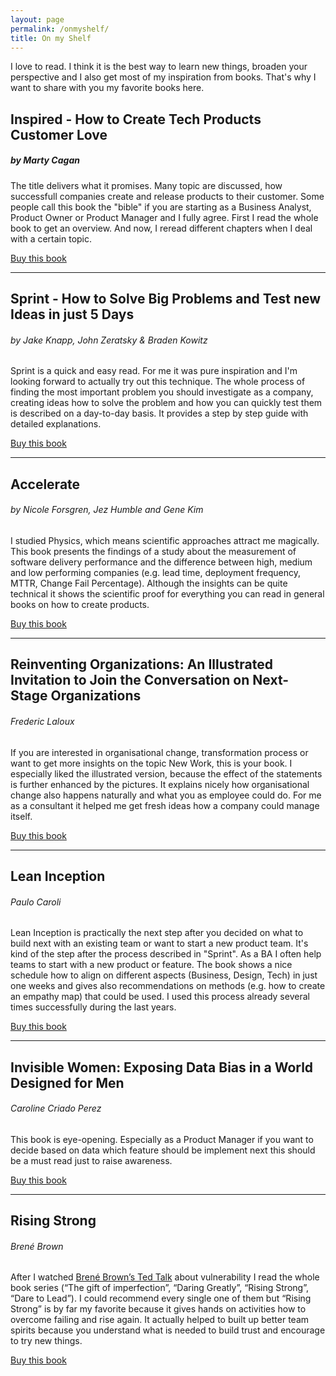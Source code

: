 ```yaml
---
layout: page
permalink: /onmyshelf/
title: On my Shelf
---
```


I love to read. I think it is the best way to learn new things, broaden your perspective and I also get most of my inspiration from books. That's why I want to share with you my favorite books here. 



## Inspired - How to Create Tech Products Customer Love
##### by Marty Cagan

The title delivers what it promises. Many topic are discussed, how successfull companies create and release products to their customer.
Some people call this book the "bible" if you are starting as a Business Analyst, Product Owner or Product Manager and I fully agree. First I read the whole book to get an overview. And now, I reread different chapters when I deal with a certain topic.

[Buy this book](https://amzn.to/2BKeVqS)

---

## Sprint - How to Solve Big Problems and Test new Ideas in just 5 Days
###### by Jake Knapp, John Zeratsky & Braden Kowitz
Sprint is a quick and easy read. For me it was pure inspiration and I'm looking forward to actually try out this technique. The whole process of finding the most important problem you should investigate as a company, creating ideas how to solve the problem and how you can quickly test them is described on a day-to-day basis. It provides a step by step guide with detailed explanations.

[Buy this book](https://www.amazon.com/gp/product/150112174X/ref=as_li_qf_asin_il_tl?ie=UTF8&tag=thepmlibrar0f-20&creative=9325&linkCode=as2&creativeASIN=150112174X&linkId=cea4360bfca26b0d6ae0ffe465bf03d4)

---

## Accelerate
###### by Nicole Forsgren, Jez Humble and  Gene Kim
I studied Physics, which means scientific approaches attract me magically. This book presents the findings of a study about the measurement of software delivery performance and  the difference between high, medium and low performing companies (e.g. lead time, deployment frequency, MTTR, Change Fail Percentage). Although the insights can be quite technical it shows the scientific proof for everything you can read in general books on how to create products.

[Buy this book](https://www.amazon.com/-/de/Accelerate-Software-Performing-Technology-Organizations-ebook/dp/B07B9F83WM/ref=sr_1_1?__mk_de_DE=%C3%85M%C3%85%C5%BD%C3%95%C3%91&crid=3JDEDKWP1G3Z2&dchild=1&keywords=accelerate&qid=1591641613&sprefix=accel%2Caps%2C223&sr=8-1)

---

## Reinventing Organizations: An Illustrated Invitation to Join the Conversation on Next-Stage Organizations
###### Frederic Laloux
If you are interested in organisational change, transformation process or want to get more insights on the topic  New Work, this is your book. I especially liked the illustrated version, because the effect of the statements is further enhanced by the pictures. It explains nicely how organisational change also happens naturally and what you as employee could do. For me as a consultant it helped me get fresh ideas how a company could manage itself.

[Buy this book](https://www.amazon.com/-/de/Reinventing-Organizations-Illustrated-Invitation-Conversation/dp/2960133552/ref=sr_1_1?__mk_de_DE=%C3%85M%C3%85%C5%BD%C3%95%C3%91&crid=1UZACASJOD7K2&dchild=1&keywords=reinventing+organizations&qid=1591641660&sprefix=reinvent%2Caps%2C230&sr=8-1)

---

## Lean Inception
###### Paulo Caroli

Lean Inception is practically the next step after you decided on what to build next with an existing team or want to start a new product team. It's kind of the step after the process described in "Sprint". As a BA I often help teams to start with a new product or feature. The book shows a nice schedule how to align on different aspects (Business, Design, Tech) in just one weeks and gives also recommendations on methods (e.g. how to create an empathy map) that could be used. I used this process already several times successfully during the last years.

[Buy this book](https://www.amazon.com/-/de/Lean-Inception-Align-People-Product-ebook/dp/B079CMQQB5/ref=sr_1_3?__mk_de_DE=%C3%85M%C3%85%C5%BD%C3%95%C3%91&dchild=1&keywords=paulo+caroli&qid=1591641762&sr=8-3)

---

## Invisible Women: Exposing Data Bias in a World Designed for Men
###### Caroline Criado Perez 
This book is eye-opening. Especially as a Product Manager if you want to decide based on data which feature should be implement next this should be a must read just to raise awareness.

[Buy this book](https://www.amazon.com/-/de/Invisible-Women-Data-World-Designed/dp/1419729071/ref=sr_1_1?__mk_de_DE=%C3%85M%C3%85%C5%BD%C3%95%C3%91&dchild=1&keywords=invisible+women&qid=1591641789&sr=8-1)

---

## Rising Strong
###### Brené Brown
After I watched [Brené Brown’s Ted Talk](https://www.ted.com/talks/brene_brown_the_power_of_vulnerability) about vulnerability I read the whole book series (“The gift of imperfection”, “Daring Greatly”, “Rising Strong”, “Dare to Lead”). I could recommend every single one of them but “Rising Strong” is by far my favorite because it gives hands on activities how to overcome failing and rise again. It actually helped to built up better team spirits because you understand what is needed to build trust and encourage to try new things.

[Buy this book](https://www.amazon.com/-/de/Rising-Strong-Ability-Transforms-Parent/dp/081298580X/ref=sr_1_5?__mk_de_DE=%C3%85M%C3%85%C5%BD%C3%95%C3%91&dchild=1&keywords=brene+brown&qid=1591641857&sr=8-5)